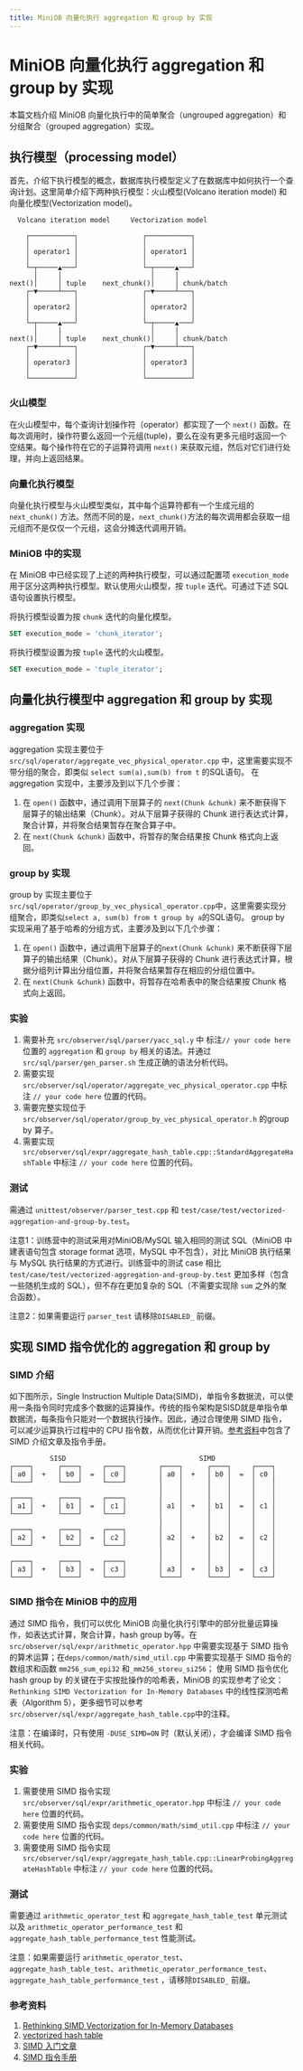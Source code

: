```yaml
---
title: MiniOB 向量化执行 aggregation 和 group by 实现
---
```


# MiniOB 向量化执行 aggregation 和 group by 实现

本篇文档介绍 MiniOB 向量化执行中的简单聚合（ungrouped aggregation）和分组聚合（grouped aggregation）实现。

## 执行模型（processing model）

首先，介绍下执行模型的概念，数据库执行模型定义了在数据库中如何执行一个查询计划。这里简单介绍下两种执行模型：火山模型(Volcano iteration model) 和向量化模型(Vectorization model)。

```
  Volcano iteration model     Vectorization model
                                                  
    ┌───────────┐                ┌───────────┐    
    │           │                │           │    
    │ operator1 │                │ operator1 │    
    │           │                │           │    
    └─┬─────▲───┘                └─┬─────▲───┘    
      │     │                      │     │        
next()│     │ tuple    next_chunk()│     │ chunk/batch 
    ┌─▼─────┴───┐                ┌─▼─────┴───┐    
    │           │                │           │    
    │ operator2 │                │ operator2 │    
    │           │                │           │    
    └─┬─────▲───┘                └─┬─────▲───┘    
      │     │                      │     │        
next()│     │ tuple    next_chunk()│     │ chunk/batch
    ┌─▼─────┴───┐                ┌─▼─────┴───┐    
    │           │                │           │    
    │ operator3 │                │ operator3 │    
    │           │                │           │    
    └───────────┘                └───────────┘    
```

### 火山模型

在火山模型中，每个查询计划操作符（operator）都实现了一个 `next()` 函数。在每次调用时，操作符要么返回一个元组(tuple)，要么在没有更多元组时返回一个空结果。每个操作符在它的子运算符调用 `next()` 来获取元组，然后对它们进行处理，并向上返回结果。

### 向量化执行模型

向量化执行模型与火山模型类似，其中每个运算符都有一个生成元组的 `next_chunk()` 方法。然而不同的是，`next_chunk()`方法的每次调用都会获取一组元组而不是仅仅一个元组，这会分摊迭代调用开销。

### MiniOB 中的实现

在 MiniOB 中已经实现了上述的两种执行模型，可以通过配置项 `execution_mode` 用于区分这两种执行模型。默认使用火山模型，按 `tuple` 迭代。可通过下述 SQL 语句设置执行模型。

将执行模型设置为按 `chunk` 迭代的向量化模型。

```sql
SET execution_mode = 'chunk_iterator';
```

将执行模型设置为按 `tuple` 迭代的火山模型。

```sql
SET execution_mode = 'tuple_iterator';
```

## 向量化执行模型中 aggregation 和 group by 实现

### aggregation 实现

aggregation 实现主要位于`src/sql/operator/aggregate_vec_physical_operator.cpp` 中，这里需要实现不带分组的聚合，即类似 `select sum(a),sum(b) from t` 的SQL语句。
在 aggregation 实现中，主要涉及到以下几个步骤：
1. 在 `open()` 函数中，通过调用下层算子的 `next(Chunk &chunk)` 来不断获得下层算子的输出结果（Chunk）。对从下层算子获得的 Chunk 进行表达式计算，聚合计算，并将聚合结果暂存在聚合算子中。
2. 在 `next(Chunk &chunk)` 函数中，将暂存的聚合结果按 Chunk 格式向上返回。

### group by 实现

group by 实现主要位于`src/sql/operator/group_by_vec_physical_operator.cpp`中，这里需要实现分组聚合，即类似`select a, sum(b) from t group by a`的SQL语句。
group by 实现采用了基于哈希的分组方式，主要涉及到以下几个步骤：
1. 在 `open()` 函数中，通过调用下层算子的`next(Chunk &chunk)` 来不断获得下层算子的输出结果（Chunk）。对从下层算子获得的 Chunk 进行表达式计算，根据分组列计算出分组位置，并将聚合结果暂存在相应的分组位置中。
2. 在 `next(Chunk &chunk)` 函数中，将暂存在哈希表中的聚合结果按 Chunk 格式向上返回。

### 实验

1. 需要补充 `src/observer/sql/parser/yacc_sql.y` 中 标注`// your code here` 位置的 `aggregation` 和 `group by` 相关的语法。并通过 `src/sql/parser/gen_parser.sh` 生成正确的语法分析代码。
2. 需要实现 `src/observer/sql/operator/aggregate_vec_physical_operator.cpp` 中标注 `// your code here` 位置的代码。
3. 需要完整实现位于 `src/observer/sql/operator/group_by_vec_physical_operator.h` 的group by 算子。
4. 需要实现 `src/observer/sql/expr/aggregate_hash_table.cpp::StandardAggregateHashTable` 中标注 `// your code here` 位置的代码。

### 测试

需通过 `unittest/observer/parser_test.cpp` 和 `test/case/test/vectorized-aggregation-and-group-by.test`。

注意1：训练营中的测试采用对MiniOB/MySQL 输入相同的测试 SQL（MiniOB 中建表语句包含 storage format 选项，MySQL 中不包含），对比 MiniOB 执行结果与 MySQL 执行结果的方式进行。训练营中的测试 case 相比 `test/case/test/vectorized-aggregation-and-group-by.test` 更加多样（包含一些随机生成的 SQL），但不存在更加复杂的 SQL（不需要实现除 `sum` 之外的聚合函数）。

注意2：如果需要运行 `parser_test` 请移除`DISABLED_` 前缀。

## 实现 SIMD 指令优化的 aggregation 和 group by

### SIMD 介绍

如下图所示，Single Instruction Multiple Data(SIMD)，单指令多数据流，可以使用一条指令同时完成多个数据的运算操作。传统的指令架构是SISD就是单指令单数据流，每条指令只能对一个数据执行操作。因此，通过合理使用 SIMD 指令，可以减少运算执行过程中的 CPU 指令数，从而优化计算开销。[参考资料](#参考资料)中包含了 SIMD 介绍文章及指令手册。

```
          SISD                                 SIMD               
┌────┐      ┌────┐     ┌────┐        ┌────┐      ┌────┐     ┌────┐
│ a0 │  +   │ b0 │  =  │ c0 │        │ a0 │  +   │ b0 │  =  │ c0 │
└────┘      └────┘     └────┘        │    │      │    │     │    │
                                     │    │      │    │     │    │
┌────┐      ┌────┐     ┌────┐        │    │      │    │     │    │
│ a1 │  +   │ b1 │  =  │ c1 │        │ a1 │  +   │ b1 │  =  │ c1 │
└────┘      └────┘     └────┘        │    │      │    │     │    │
                                     │    │      │    │     │    │
┌────┐      ┌────┐     ┌────┐        │    │      │    │     │    │
│ a2 │  +   │ b2 │  =  │ c2 │        │ a2 │  +   │ b2 │  =  │ c2 │
└────┘      └────┘     └────┘        │    │      │    │     │    │
                                     │    │      │    │     │    │
┌────┐      ┌────┐     ┌────┐        │    │      │    │     │    │
│ a3 │  +   │ b3 │  =  │ c3 │        │ a3 │  +   │ b3 │  =  │ c3 │
└────┘      └────┘     └────┘        └────┘      └────┘     └────┘
```

### SIMD 指令在 MiniOB 中的应用

通过 SIMD 指令，我们可以优化 MiniOB 向量化执行引擎中的部分批量运算操作，如表达式计算，聚合计算，hash group by等。在 `src/observer/sql/expr/arithmetic_operator.hpp` 中需要实现基于 SIMD 指令的算术运算；在`deps/common/math/simd_util.cpp` 中需要实现基于 SIMD 指令的数组求和函数 `mm256_sum_epi32` 和`_mm256_storeu_si256`； 使用 SIMD 指令优化 hash group by 的关键在于实按批操作的哈希表，MiniOB 的实现参考了论文：`Rethinking SIMD Vectorization for In-Memory Databases` 中的线性探测哈希表（Algorithm 5），更多细节可以参考`src/observer/sql/expr/aggregate_hash_table.cpp`中的注释。

注意：在编译时，只有使用 `-DUSE_SIMD=ON` 时（默认关闭），才会编译 SIMD 指令相关代码。

### 实验

1. 需要使用 SIMD 指令实现 `src/observer/sql/expr/arithmetic_operator.hpp` 中标注 `// your code here` 位置的代码。
2. 需要使用 SIMD 指令实现 `deps/common/math/simd_util.cpp` 中标注 `// your code here` 位置的代码。
3. 需要使用 SIMD 指令实现 `src/observer/sql/expr/aggregate_hash_table.cpp::LinearProbingAggregateHashTable` 中标注 `// your code here` 位置的代码。

### 测试

需要通过 `arithmetic_operator_test` 和 `aggregate_hash_table_test` 单元测试以及 `arithmetic_operator_performance_test` 和 `aggregate_hash_table_performance_test` 性能测试。

注意：如果需要运行 `arithmetic_operator_test`、`aggregate_hash_table_test`、`arithmetic_operator_performance_test`、`aggregate_hash_table_performance_test` ，请移除`DISABLED_` 前缀。

### 参考资料

1. [Rethinking SIMD Vectorization for In-Memory Databases](https://15721.courses.cs.cmu.edu/spring2016/papers/p1493-polychroniou.pdf)
2. [vectorized hash table](https://15721.courses.cs.cmu.edu/spring2024/slides/06-vectorization.pdf)
3. [SIMD 入门文章](https://zhuanlan.zhihu.com/p/94649418)
4. [SIMD 指令手册](https://www.intel.com/content/www/us/en/docs/intrinsics-guide/index.html)